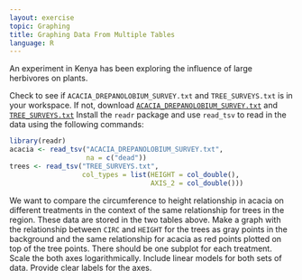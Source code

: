 ```yaml
---
layout: exercise
topic: Graphing
title: Graphing Data From Multiple Tables
language: R
---
```


An experiment in Kenya has been exploring the influence of large herbivores on plants.

Check to see if `ACACIA_DREPANOLOBIUM_SURVEY.txt` and `TREE_SURVEYS.txt` is in your workspace.
If not, download [`ACACIA_DREPANOLOBIUM_SURVEY.txt`](https://esapubs.org/archive/ecol/E095/064/ACACIA_DREPANOLOBIUM_SURVEY.txt) and [`TREE_SURVEYS.txt`](https://ndownloader.figshare.com/files/5629536)
Install the `readr` package and use `read_tsv` to read in the data using the following commands:

```r
library(readr)
acacia <- read_tsv("ACACIA_DREPANOLOBIUM_SURVEY.txt",
                   na = c("dead"))
trees <- read_tsv("TREE_SURVEYS.txt",
                  col_types = list(HEIGHT = col_double(),
                                   AXIS_2 = col_double()))
```

We want to compare the circumference to height relationship in acacia on different treatments in the context of the same relationship for trees in the region. These data are stored in the two tables above. Make a graph with the relationship between `CIRC` and `HEIGHT` for the trees as gray points in the background and the same relationship for acacia as red points plotted on top of the tree points. There should be one subplot for each treatment. Scale the both axes logarithmically. Include linear models for both sets of data. Provide clear labels for the axes.